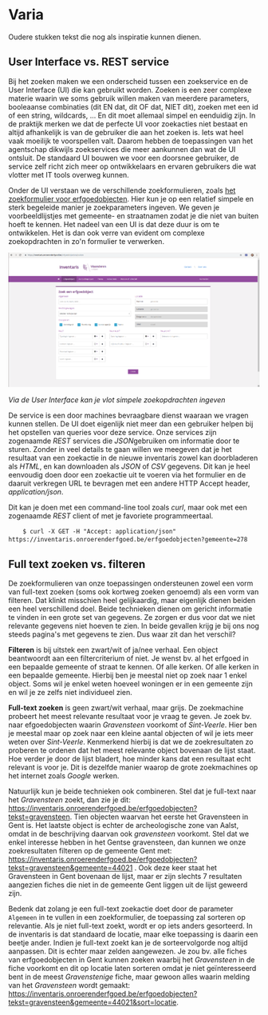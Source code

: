 # Varia

Oudere stukken tekst die nog als inspiratie kunnen dienen.

## User Interface vs. REST service

Bij het zoeken maken we een onderscheid tussen een zoekservice en de User
Interface (UI) die kan gebruikt worden. Zoeken is een zeer complexe materie
waarin we soms gebruik willen maken van meerdere parameters, booleaanse 
combinaties (dit EN dat, dit OF dat, NIET dit), zoeken met een id of een string, 
wildcards, ... En dit moet allemaal simpel en eenduidig zijn. In de praktijk 
merken we dat de perfecte UI voor zoekacties niet bestaat en altijd afhankelijk
is van de gebruiker die aan het zoeken is. Iets wat heel vaak moeilijk te voorspellen
valt. Daarom hebben de toepassingen van het agentschap dikwijls zoekservices 
die meer aankunnen dan wat de UI ontsluit. De standaard UI bouwen we voor een 
doorsnee gebruiker, de service zelf richt zich meer op ontwikkelaars en ervaren
gebruikers die wat vlotter met IT tools overweg kunnen.

Onder de UI verstaan we de verschillende zoekformulieren, zoals
[het zoekformulier voor erfgoedobjecten](https://inventaris.onroerenderfgoed.be/erfgoedobjecten/zoeken). 
Hier kun je op een relatief simpele en sterk begeleide manier je zoekparameters ingeven. We
geven je voorbeeldlijstjes met gemeente- en straatnamen zodat je die niet van
buiten hoeft te kennen. Het nadeel van een UI is dat deze duur is om te
ontwikkelen. Het is dan ook verre van
evident om complexe zoekopdrachten in zo'n formulier te verwerken. 

![Via de User Interface een zoekopdracht ingeven](erfgoedobjecten_zoeken.png)

*Via de User Interface kan je vlot simpele zoekopdrachten ingeven*

De service is een door machines bevraagbare dienst waaraan we vragen kunnen
stellen. De UI doet eigenlijk niet meer dan een gebruiker helpen bij het
opstellen van queries voor deze service. Onze services zijn zogenaamde *REST*
services die *JSON*gebruiken om informatie door te sturen. Zonder in veel
details te gaan willen we meegeven dat je het resultaat van een zoekactie in de
nieuwe inventaris zowel
kan doorbladeren als *HTML*, en kan downloaden als *JSON* of *CSV* gegevens.
Dit kan je heel eenvoudig doen door een zoekactie uit te voeren via het
formulier en de daaruit verkregen URL te bevragen met een andere HTTP Accept
header, *application/json*.

Dit kan je doen met een command-line tool zoals *curl*, maar ook met een
zogenaamde *REST* client of met je favoriete programmeertaal.

```
    $ curl -X GET -H "Accept: application/json" https://inventaris.onroerenderfgoed.be/erfgoedobjecten?gemeente=278
```


## Full text zoeken vs. filteren

De zoekformulieren van onze toepassingen ondersteunen zowel een vorm van
full-text zoeken (soms ook kortweg zoeken genoemd) als een vorm van filteren. Dat
klinkt misschien heel gelijkaardig, maar eigenlijk dienen beiden een heel
verschillend doel. Beide technieken dienen om gericht informatie te vinden in
een grote set van gegevens. Ze zorgen er dus voor dat we niet relevante
gegevens niet hoeven te zien. In beide gevallen krijg je bij ons nog steeds
pagina's met gegevens te zien. Dus waar zit dan het verschil?

**Filteren** is bij uitstek een zwart/wit of ja/nee verhaal. Een object beantwoordt
aan een filtercriterium of niet. Je wenst bv. al het erfgoed in een bepaalde
gemeente of straat te kennen. Of alle kerken. Of alle kerken in een bepaalde
gemeente. Hierbij ben je meestal niet op zoek naar 1 enkel object. Soms wil je
enkel weten hoeveel woningen er in een gemeente zijn en wil je ze zelfs niet
individueel zien.

**Full-text zoeken** is geen zwart/wit verhaal, maar grijs. De zoekmachine probeert
het meest relevante resultaat voor je vraag te geven. Je zoek bv. naar
efgoedobjecten waarin *Gravensteen* voorkomt of *Sint-Veerle*. Hier ben je
meestal maar op zoek naar een kleine aantal objecten of wil je iets meer weten
over *Sint-Veerle*. Kenmerkend hierbij is dat we de zoekresultaten zo proberen
te ordenen dat het meest relevante object bovenaan de lijst staat. Hoe verder
je door de lijst bladert, hoe minder kans dat een resultaat echt relevant is
voor je. Dit is dezelfde manier waarop de grote zoekmachines op het internet
zoals *Google* werken.

Natuurlijk kun je beide technieken ook combineren. Stel dat je full-text naar het
*Gravensteen* zoekt, dan zie je dit:
<https://inventaris.onroerenderfgoed.be/erfgoedobjecten?tekst=gravensteen>. Tien
objecten waarvan het eerste het Gravensteen in Gent is. Het laatste object is
echter de archeologische zone van Aalst, omdat in de beschrijving daarvan ook
*gravensteen* voorkomt. Stel dat we enkel interesse hebben in het Gentse
gravensteen, dan kunnen we onze zoekresultaten filteren op de gemeente Gent
met: <https://inventaris.onroerenderfgoed.be/erfgoedobjecten?tekst=gravensteen&gemeente=44021> . 
Ook deze keer staat het Gravensteen in Gent bovenaan de lijst, maar er zijn
slechts 7 resultaten aangezien fiches die niet in de gemeente Gent liggen uit
de lijst geweerd zijn.

Bedenk dat zolang je een full-text zoekactie doet door de parameter `Algemeen`
in te vullen in een zoekformulier, de toepassing zal sorteren op relevantie.
Als je niet full-text zoekt, wordt er op iets anders gesorteerd. In de
inventaris is dat standaard de locatie, maar elke toepassing is daarin een
beetje ander. Indien je
full-text zoekt kan je de sorteervolgorde nog altijd aanpassen. Dit is echter
maar zelden aangewezen. Je zou bv. alle fiches van erfgoedobjecten in Gent
kunnen zoeken waarbij het *Gravensteen* in de fiche voorkomt en dit op locatie
laten sorteren omdat je niet geïnteresseerd bent in de meest *Gravenstenige*
fiche, maar gewoon alles waarin melding van het *Gravensteen* wordt gemaakt: 
<https://inventaris.onroerenderfgoed.be/erfgoedobjecten?tekst=gravensteen&gemeente=44021&sort=locatie>.
